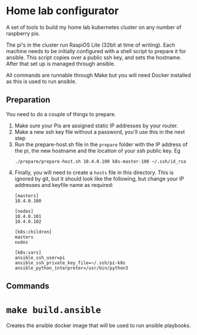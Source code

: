 # Home lab configurator

A set of tools to build my home lab kubernetes cluster on any number of raspberry pis.

The pi's in the cluster run RaspiOS Lite (32bit at time of writing). Each machine needs to be
initially configured with a shell script to prepare it for ansible. This script copies over a public
ssh key, and sets the hostname. After that set up is managed through ansible. 

All commands are runnable through Make but you will need Docker installed as this is used to run
ansible.

## Preparation

You need to do a couple of things to prepare.
1. Make sure your Pis are assigned static IP addresses by your router.
2. Make a new ssh key file without a password, you'll use this in the next step 
2. Run the prepare-host.sh file in the `prepare` folder with the IP address of the pi, the new
   hostname and the location of your ssh public key. Eg
   ```
   ./prepare/prepare-host.sh 10.4.0.100 k8s-master-100 ~/.ssh/id_rsa
   ```
3. Finally, you will need to create a `hosts` file in this directory. This is ignored by git, but
   it should look like the following, but change your IP addresses and keyfile name as required:
   ```
   [masters]
   10.4.0.100
   
   [nodes]
   10.4.0.101
   10.4.0.102
   
   [k8s:children]
   masters
   nodes
   
   [k8s:vars]
   ansible_ssh_user=pi
   ansible_ssh_private_key_file=~/.ssh/pi-k8s
   ansible_python_interpreter=/usr/bin/python3
   ```

## Commands

# `make build.ansible`

Creates the ansible docker image that will be used to run ansible playbooks.
